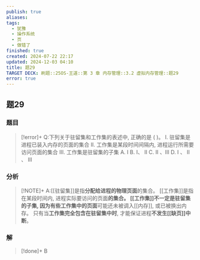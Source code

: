 ```yaml
---
publish: true
aliases: 
tags:
  - 犹豫
  - 操作系统
  - 页
  - 做错了
finished: true
created: 2024-07-22 22:17
updated: 2024-12-03 04:10
title: 题29
TARGET DECK: 刷题::25OS-王道::第 3 章 内存管理::3.2 虚拟内存管理::题29
error: true
---
```

## 题29
### 题目
> [!error]+
> Q:下列关于驻留集和工作集的表述中, 正确的是 ( )。
> I. 驻留集是进程已装入内存的页面的集合
> II. 工作集是某段时间间隔内, 进程运行所需要访问页面的集合
> III. 工作集是驻留集的子集
> A. I 
> B. I、 II 
> C. II 、III 
> D. I 、 II 、 III
### 分析
> [!NOTE]+
> A:[[驻留集]]是指**分配给进程的物理页面**的集合。
> [[工作集]]是指在某段时间内, 进程实际要访问的页面**的集合。
> [[工作集]]不一定是驻留集的子集, 因为有些工作集中的页面**可能还未被调入[[内存]], 或已被换出内存。
> 只有当**工作集完全包含在驻留集中时**, 才能保证进程**不发生[[缺页]]中断**。
### 解
> [!done]+
> B
